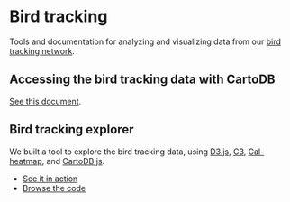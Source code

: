 # Bird tracking

Tools and documentation for analyzing and visualizing data from our [bird tracking network](http://lifewatch.inbo.be/blog/tag/bird-tracking.html).

## Accessing the bird tracking data with CartoDB

[See this document](cartodb/README.md).

## Bird tracking explorer

We built a tool to explore the bird tracking data, using [D3.js](http://d3js.org/), [C3](http://c3js.org), [Cal-heatmap](http://kamisama.github.io/cal-heatmap/), and [CartoDB.js](http://developers.cartodb.com/documentation/cartodb-js.html).

* [See it in action](http://lifewatchinbo.github.io/bird-tracking/explorer/index.html)
* [Browse the code](explorer/)
